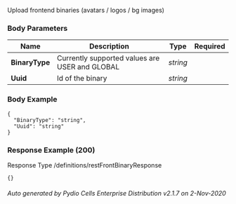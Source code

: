 






 
Upload frontend binaries (avatars / logos / bg images)  


### Body Parameters

Name | Description | Type | Required
---|---|---|---
**BinaryType** | Currently supported values are USER and GLOBAL | _string_ |   
**Uuid** | Id of the binary | _string_ |   


### Body Example
```
{
  "BinaryType": "string",
  "Uuid": "string"
}
```






### Response Example (200)
Response Type /definitions/restFrontBinaryResponse

```
{}
```




###### Auto generated by Pydio Cells Enterprise Distribution v2.1.7 on 2-Nov-2020
